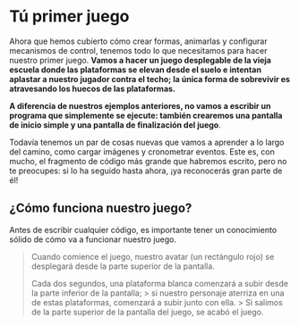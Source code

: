 # Tú primer juego

Ahora que hemos cubierto cómo crear formas, animarlas y configurar mecanismos de control, tenemos todo lo que necesitamos para hacer nuestro primer juego. **Vamos a hacer un juego desplegable de la vieja escuela donde las plataformas se elevan desde el suelo e intentan aplastar a nuestro jugador contra el techo; la única forma de sobrevivir es atravesando los huecos de las plataformas.**

**A diferencia de nuestros ejemplos anteriores, no vamos a escribir un programa que simplemente se ejecute: también crearemos una pantalla de inicio simple y una pantalla de finalización del juego**. 

Todavía tenemos un par de cosas nuevas que vamos a aprender a lo largo del camino, como cargar imágenes y cronometrar eventos. Este es, con mucho, el fragmento de código más grande que habremos escrito, pero no te preocupes: si lo ha seguido hasta ahora, ¡ya reconocerás gran parte de él!

## ¿Cómo funciona nuestro juego?
Antes de escribir cualquier código, es importante tener un conocimiento sólido de cómo va a funcionar nuestro juego. 
>Cuando comience el juego, nuestro avatar (un rectángulo rojo) se desplegará desde la parte superior de la pantalla. 
>
>Cada dos segundos, una plataforma blanca comenzará a subir desde la parte inferior de la pantalla; 
	> si nuestro personaje aterriza en una de estas plataformas, comenzará a subir junto con ella. 
	> Si salimos de la parte superior de la pantalla del juego, se acabó el juego.
<!--stackedit_data:
eyJoaXN0b3J5IjpbLTU5NDM0MzI2OSwxMTc1MjIwODcxXX0=
-->